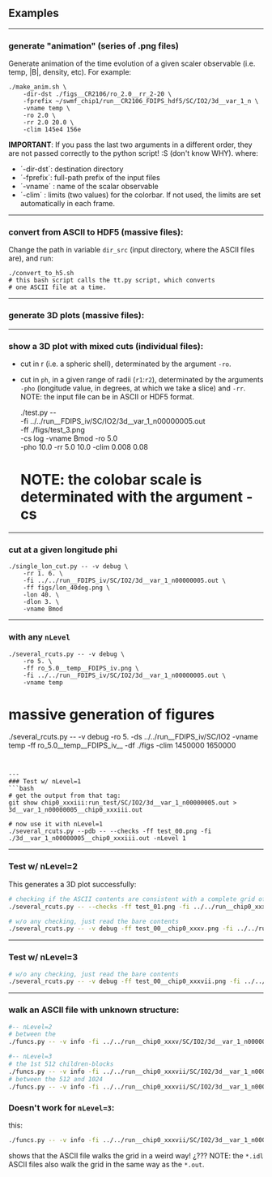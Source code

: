 <!--- BOF -->
## Examples

---
### generate "animation" (series of .png files)
Generate animation of the time evolution of a given scaler observable (i.e. temp, |B|, density, etc).
For example:

    ./make_anim.sh \
        -dir-dst ./figs__CR2106/ro_2.0__rr_2-20 \
        -fprefix ~/swmf_chip1/run__CR2106_FDIPS_hdf5/SC/IO2/3d__var_1_n \
        -vname temp \
        -ro 2.0 \
        -rr 2.0 20.0 \
        -clim 145e4 156e

**IMPORTANT**: If you pass the last two arguments in a different order, they are 
not passed correctly to the python script! :S (don't know WHY).
where:
* ´-dir-dst´: destination directory
* ´-fprefix´: full-path prefix of the input files
* ´-vname´	: name of the scalar observable
* ´-clim´	: limits (two values) for the colorbar. If not used, the limits are set automatically in each frame.


---
### convert from ASCII to HDF5 (massive files):
Change the path in variable `dir_src` (input directory, where the 
ASCII files are), and run:

    ./convert_to_h5.sh
    # this bash script calls the tt.py script, which converts 
    # one ASCII file at a time.


---
### generate 3D plots (massive files):



---
### show a 3D plot with mixed cuts (individual files):
* cut in r (i.e. a spheric shell), determinated by the argument `-ro`.
* cut in `ph`, in a given range of radii (`r1`:`r2`), determinated by the arguments `-pho` (longitude value, in degrees, at which we take a slice) and `-rr`.
NOTE: the input file can be in ASCII or HDF5 format.

    ./test.py -- \
        -fi ../../run__FDIPS_iv/SC/IO2/3d__var_1_n00000005.out \
        -ff ./figs/test_3.png \
        -cs log -vname Bmod -ro 5.0 \
        -pho 10.0 -rr 5.0 10.0 -clim 0.008 0.08
    # NOTE: the colobar scale is determinated with the argument -cs

---
### cut at a given longitude phi

    ./single_lon_cut.py -- -v debug \
        -rr 1. 6. \
        -fi ../../run__FDIPS_iv/SC/IO2/3d__var_1_n00000005.out \
        -ff figs/lon_40deg.png \
        -lon 40. \
        -dlon 3. \
        -vname Bmod


---
### with any `nLevel`

    ./several_rcuts.py -- -v debug \
        -ro 5. \
        -ff ro_5.0__temp__FDIPS_iv.png \
        -fi ../../run__FDIPS_iv/SC/IO2/3d__var_1_n00000005.out \
        -vname temp

# massive generation of figures
./several_rcuts.py -- -v debug -ro 5. -ds ../../run__FDIPS_iv/SC/IO2 -vname temp
-ff ro_5.0__temp__FDIPS_iv__ -df ./figs -clim 1450000 1650000
```


---
### Test w/ nLevel=1
```bash
# get the output from that tag:
git show chip0_xxxiii:run_test/SC/IO2/3d__var_1_n00000005.out > 3d__var_1_n00000005__chip0_xxxiii.out

# now use it with nLevel=1
./several_rcuts.py --pdb -- --checks -ff test_00.png -fi ./3d__var_1_n00000005__chip0_xxxiii.out -nLevel 1
```

---
### Test w/ nLevel=2
This generates a 3D plot successfully:
```bash
# checking if the ASCII contents are consistent with a complete grid of cells and childre-blocks
./several_rcuts.py -- --checks -ff test_01.png -fi ../../run__chip0_xxxv/SC/IO2/3d__var_1_n00000005.out -nLevel 2

# w/o any checking, just read the bare contents
./several_rcuts.py -- -v debug -ff test_00__chip0_xxxv.png -fi ../../run__chip0_xxxv/SC/IO2/3d__var_1_n00000005.out
```

---
### Test w/ nLevel=3
```bash
# w/o any checking, just read the bare contents
./several_rcuts.py -- -v debug -ff test_00__chip0_xxxvii.png -fi ../../run__chip0_xxxvii/SC/IO2/3d__var_1_n00000005.out
```


---
### walk an ASCII file with unknown structure:
```bash
#-- nLevel=2
# between the 
./funcs.py -- -v info -fi ../../run__chip0_xxxv/SC/IO2/3d__var_1_n00000005.out -nLevel 2 -p ./figs/nLevel.2_first_ --first 512

#-- nLevel=3
# the 1st 512 children-blocks
./funcs.py -- -v info -fi ../../run__chip0_xxxvii/SC/IO2/3d__var_1_n00000005.out -nLevel 3 -p ./figs/nLevel.3_first_ --first 512
# between the 512 and 1024
./funcs.py -- -v info -fi ../../run__chip0_xxxvii/SC/IO2/3d__var_1_n00000005.out -nLevel 3 -p ./figs/nLevel.3_select_ --first 512 --last 1024
```

### Doesn't work for `nLevel=3`:
this:
```bash
./funcs.py -- -v info -fi ../../run__chip0_xxxvii/SC/IO2/3d__var_1_n00000005.out -nLevel 3 -p ./figs/nLevel.3_first2_ --first 512 --dpi 150
```
shows that the ASCII file walks the grid in a weird way! ¿???
NOTE: the `*.idl` ASCII files also walk the grid in the same way as the `*.out`.

<!--- EOF -->
